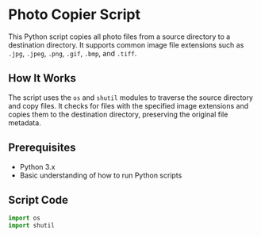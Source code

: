 # Photo Copier Script

This Python script copies all photo files from a source directory to a destination directory. It supports common image file extensions such as `.jpg`, `.jpeg`, `.png`, `.gif`, `.bmp`, and `.tiff`.

## How It Works

The script uses the `os` and `shutil` modules to traverse the source directory and copy files. It checks for files with the specified image extensions and copies them to the destination directory, preserving the original file metadata.

## Prerequisites

- Python 3.x
- Basic understanding of how to run Python scripts

## Script Code

```python
import os
import shutil
